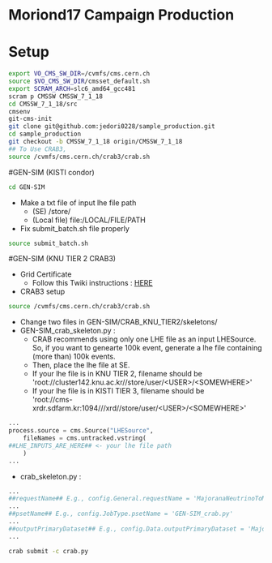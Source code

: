 Moriond17 Campaign Production
====

# Setup
```bash
export VO_CMS_SW_DIR=/cvmfs/cms.cern.ch
source $VO_CMS_SW_DIR/cmsset_default.sh
export SCRAM_ARCH=slc6_amd64_gcc481
scram p CMSSW CMSSW_7_1_18
cd CMSSW_7_1_18/src
cmsenv
git-cms-init
git clone git@github.com:jedori0228/sample_production.git
cd sample_production
git checkout -b CMSSW_7_1_18 origin/CMSSW_7_1_18
## To Use CRAB3,
source /cvmfs/cms.cern.ch/crab3/crab.sh
```

#GEN-SIM (KISTI condor)
```bash
cd GEN-SIM
```
* Make a txt file of input lhe file path
  * (SE)  /store/<SOMEWHERE>
  * (Local file) file:/LOCAL/FILE/PATH
* Fix submit_batch.sh file properly
```bash
source submit_batch.sh
```

#GEN-SIM (KNU TIER 2 CRAB3)
* Grid Certificate
  * Follow this Twiki instructions : [HERE](https://twiki.cern.ch/twiki/bin/view/CMSPublic/WorkBookStartingGrid#ObtainingCert)
* CRAB3 setup
```bash
source /cvmfs/cms.cern.ch/crab3/crab.sh
```

* Change two files in GEN-SIM/CRAB_KNU_TIER2/skeletons/  
* GEN-SIM_crab_skeleton.py :  
  * CRAB recommends using only one LHE file as an input LHESource.  
So, if you want to genearte 100k event, generate a lhe file containing (more than) 100k events.
  * Then, place the lhe file at SE.
  * If your lhe file is in KNU TIER 2, filename should be  
'root://cluster142.knu.ac.kr//store/user/\<USER\>/\<SOMEWHERE\>'
  * If your lhe file is in KISTI TIER 3, filename should be  
'root://cms-xrdr.sdfarm.kr:1094///xrd//store/user/\<USER\>/\<SOMEWHERE\>'

```python
...
process.source = cms.Source("LHESource",
    fileNames = cms.untracked.vstring(
##LHE_INPUTS_ARE_HERE## <- your lhe file path
    )
...
```  
* crab_skeleton.py : 
```python
...
##requestName## E.g., config.General.requestName = 'MajoranaNeutrinoToMuMuMu_M-40_CMSSW_7_1_18_GEN-SIM'
...
##psetName## E.g., config.JobType.psetName = 'GEN-SIM_crab.py'
...
##outputPrimaryDataset## E.g., config.Data.outputPrimaryDataset = 'MajoranaNeutrinoToMuMuMu_M-40'
...
```  
```bash
crab submit -c crab.py
```  
